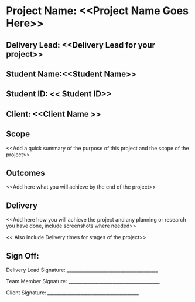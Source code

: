# Project Name: \<\<Project Name Goes Here\>\>

## Delivery Lead: \<\<Delivery Lead for your project\>\>

## Student Name:\<\<Student Name\>\>

## Student ID: \<\< Student ID\>\>

## Client: \<\<Client Name \>\>

## **Scope**

\<\<Add a quick summary of the purpose of this project and the scope of the project\>\>

## **Outcomes**

\<\<Add here what you will achieve by the end of the project\>\>

## **Delivery**

\<\<Add here how you will achieve the project and any planning or research you have done, include screenshots where needed\>\>

\<\< Also include Delivery times for stages of the project\>\>

## **Sign Off:**

Delivery Lead Signature: \_\_\_\_\_\_\_\_\_\_\_\_\_\_\_\_\_\_\_\_\_\_\_\_\_\_\_\_\_\_\_\_\_\_\_\_\_\_\_

Team Member Signature: \_\_\_\_\_\_\_\_\_\_\_\_\_\_\_\_\_\_\_\_\_\_\_\_\_\_\_\_\_\_\_\_\_\_\_\_\_\_\_

Client Signature: \_\_\_\_\_\_\_\_\_\_\_\_\_\_\_\_\_\_\_\_\_\_\_\_\_\_\_\_\_\_\_\_\_\_\_\_\_\_\_
